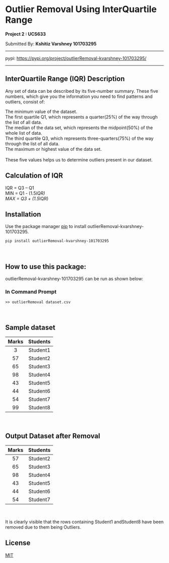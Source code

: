 # Outlier Removal Using InterQuartile Range

**Project 2 : UCS633**


Submitted By: **Kshitiz Varshney 101703295**

***
pypi: <https://pypi.org/project/outlierRemoval-kvarshney-101703295/>
***

## InterQuartile Range (IQR) Description

Any set of data can be described by its five-number summary. These five numbers, which give you the information you need to find patterns and outliers, consist of:

The minimum value of the dataset.
<br>
The first quartile Q1, which represents a quarter(25%) of the way through the list of all data.
<br>
The median of the data set, which represents the midpoint(50%) of the whole list of data.
<br>
The third quartile Q3, which represents three-quarters(75%) of the way through the list of all data.
<br>
The maximum or highest value of the data set.
<br>
<br>
These five values helps us to determine outliers present in our dataset.

## Calculation of IQR

IQR = Q3 – Q1
<br>
MIN = Q1 - (1.5*IQR)
<br>
MAX = Q3 + (1.5*IQR)
<br>

## Installation

Use the package manager [pip](https://pip.pypa.io/en/stable/) to install outlierRemoval-kvarshney-101703295.

```bash
pip install outlierRemoval-kvarshney-101703295
```
<br>

## How to use this package:

outlierRemoval-kvarshney-101703295 can be run as shown below:


### In Command Prompt
```
>> outlierRemoval dataset.csv
```
<br>


## Sample dataset

Marks | Students 
:------------: | :-------------:
3 | Student1
57 | Student2
65 | Student3
98 | Student4
43 | Student5
44 | Student6
54 | Student7
99 | Student8

<br>


## Output Dataset after Removal

Marks | Students 
:------------: | :-------------:
57 | Student2
65 | Student3
98 | Student4
43 | Student5
44 | Student6
54 | Student7

<br>

It is clearly visible that the rows containing Student1 andStudent8 have been removed due to them being Outliers.


## License
[MIT](https://choosealicense.com/licenses/mit/)



